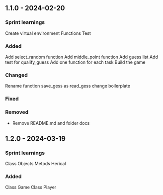 ## 1.1.0 - 2024-02-20

### Sprint learnings

Create virtual environment
Functions
Test


### Added


Add select_random function
Add middle_point function
Add guess list
Add test for qualify_guess
Add one function for each task
Build the game

### Changed

Rename function save_gess as read_gess
change boilerplate 

### Fixed


### Removed

* Remove README.md and folder docs

## 1.2.0 - 2024-03-19

### Sprint learnings

Class
Objects
Metods
Herical

### Added

Class Game
Class Player

